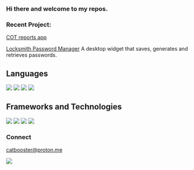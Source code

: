 ### Hi there and welcome to my repos. 

<!--
**gamaiun/gamaiun** is a ✨ _special_ ✨ repository because its `README.md` (this file) appears on your GitHub profile.

Here are some ideas to get you started:

- 🔭 I’m currently working on 
- 🌱 I’m currently learning ...
- 👯 I’m looking to collaborate on ...
- 🤔 I’m looking for help with ...
- 💬 Ask me about ...
- 📫 How to reach me: ...
- 😄 Pronouns: ...
- ⚡ Fun fact: ...
-->

### Recent Project:
[COT reports app](https://gamaiun-cot-financial-app-app-9c911c.streamlit.app/)

[Locksmith Password Manager](https://github.com/gamaiun/Locksmith-Password_manager) A desktop widget that saves, generates and retrieves passwords.

## Languages
![](https://camo.githubusercontent.com/5f15a9a96a2d838e8299de44943f75c6e251f6158784ee72cd2a730b7da6f4e1/68747470733a2f2f696d672e736869656c64732e696f2f62616467652f707974686f6e2d2532333161316131623f7374796c653d666f722d7468652d6261646765266c6f676f3d707974686f6e) ![](https://camo.githubusercontent.com/960c9d3d1453c346b71c168e29bc5410bedc02e06ea39f2406a0f48927ecec51/68747470733a2f2f696d672e736869656c64732e696f2f62616467652f53514c2d2532333161316131623f7374796c653d666f722d7468652d6261646765) ![](https://camo.githubusercontent.com/16aa632ef2cce922efdb3290346aac0782436b14c3fa30b99b6926bc014a158c/68747470733a2f2f696d672e736869656c64732e696f2f62616467652f48544d4c2d2532333161316131623f7374796c653d666f722d7468652d6261646765266c6f676f3d68746d6c35) ![](https://camo.githubusercontent.com/c91549c309d58c4c355cac3d7f479b4e96a9781c0667ba12a8c8b244b4e1f858/68747470733a2f2f696d672e736869656c64732e696f2f62616467652f4c615465582d2532333161316131623f7374796c653d666f722d7468652d6261646765266c6f676f3d6c61746578)

## Frameworks and Technologies

![](https://camo.githubusercontent.com/de9aaaa15708f79d91c9efe62a210484f4f482c45e38272cc470b4b4352f581f/68747470733a2f2f696d672e736869656c64732e696f2f62616467652f6e756d70792d2532333161316131622e7376673f7374796c653d666f722d7468652d6261646765266c6f676f3d6e756d7079) ![](https://camo.githubusercontent.com/de9aaaa15708f79d91c9efe62a210484f4f482c45e38272cc470b4b4352f581f/68747470733a2f2f696d672e736869656c64732e696f2f62616467652f6e756d70792d2532333161316131622e7376673f7374796c653d666f722d7468652d6261646765266c6f676f3d6e756d7079) ![](https://camo.githubusercontent.com/a6939ee726dea559a842a1af73f549bedbf192c566dbb5b139def78a9a0649ee/68747470733a2f2f696d672e736869656c64732e696f2f62616467652f70616e6461732d2532333161316131622e7376673f7374796c653d666f722d7468652d6261646765266c6f676f3d70616e646173) ![](https://camo.githubusercontent.com/c2bb8b2b232241cbf6e6d6fd96e4a9a35b8aad38b70c1376dd3c8de6d4b5319f/68747470733a2f2f696d672e736869656c64732e696f2f62616467652f7363696b69742d2d6c6561726e2d2532333161316131622e7376673f7374796c653d666f722d7468652d6261646765266c6f676f3d7363696b69742d6c6561726e)
### Connect 
catbooster@proton.me

![](https://camo.githubusercontent.com/018917d6c4a38e06d42ab3971c613ccd5fa9a48e80307e3f5e2850d6d86a8554/68747470733a2f2f696d672e736869656c64732e696f2f62616467652f4469676974616c4f6365616e2d2532333161316131622e7376673f7374796c653d666f722d7468652d6261646765266c6f676f3d6469676974616c4f6365616e)
